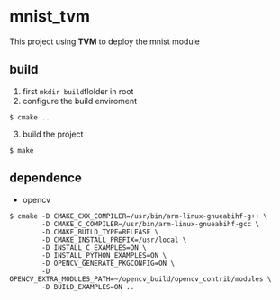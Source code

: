 # mnist_tvm
This project using **TVM** to deploy the mnist module

## build
1. first `mkdir build`flolder in root 
2. configure the build enviroment

```shell
$ cmake ..
```
3. build the project
```shell
$ make
```

## dependence

- opencv 

```shell
$ cmake -D CMAKE_CXX_COMPILER=/usr/bin/arm-linux-gnueabihf-g++ \
		-D CMAKE_C_COMPILER=/usr/bin/arm-linux-gnueabihf-gcc \
		-D CMAKE_BUILD_TYPE=RELEASE \
    	-D CMAKE_INSTALL_PREFIX=/usr/local \
    	-D INSTALL_C_EXAMPLES=ON \
    	-D INSTALL_PYTHON_EXAMPLES=ON \
    	-D OPENCV_GENERATE_PKGCONFIG=ON \
    	-D OPENCV_EXTRA_MODULES_PATH=~/opencv_build/opencv_contrib/modules \
    	-D BUILD_EXAMPLES=ON ..
```

